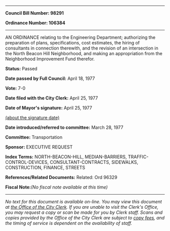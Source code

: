 

********

**Council Bill Number: 98291**
   
**Ordinance Number: 106384**
********

 AN ORDINANCE relating to the Engineering Department; authorizing the preparation of plans, specifications, cost estimates, the hiring of consultants in connection therewith, and the revision of an intersection in the North Beacon Hill Neighborhood, and making an appropriation from the Neighborhood Improvement Fund therefor.

**Status:** Passed
   
**Date passed by Full Council:** April 18, 1977
   
**Vote:** 7-0
   
**Date filed with the City Clerk:** April 25, 1977
   
**Date of Mayor's signature:** April 25, 1977
   
[(about the signature date)](/~public/approvaldate.htm)
   
   
   
**Date introduced/referred to committee:** March 28, 1977
   
**Committee:** Transportation
   
**Sponsor:** EXECUTIVE REQUEST
   
   
**Index Terms:** NORTH-BEACON-HILL, MEDIAN-BARRIERS, TRAFFIC-CONTROL-DEVICES, CONSULTANT-CONTRACTS, SIDEWALKS, CONSTRUCTION, FINANCE, STREETS

**References/Related Documents:** Related: Ord 96329

**Fiscal Note:**_(No fiscal note available at this time)_
********

_No text for this document is available on-line. You may view this document at [the Office of the City Clerk](http://www.seattle.gov/leg/clerk/contactUs.htm). If you are unable to visit the Clerk's Office, you may request a copy or scan be made for you by Clerk staff. Scans and copies provided by the Office of the City Clerk are subject to [copy fees](http://clerk.seattle.gov/~public/clerkfees.htm), and the timing of service is dependent on the availability of staff._


